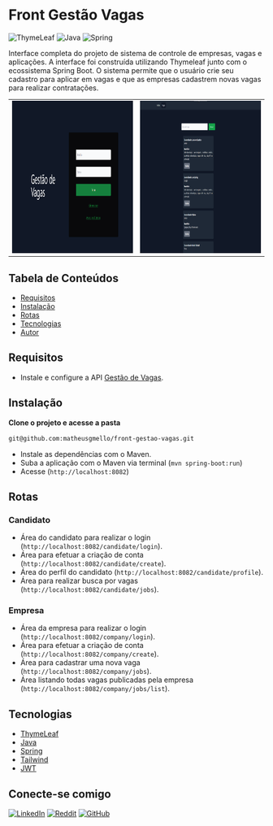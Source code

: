 # Front Gestão Vagas
![ThymeLeaf](https://img.shields.io/badge/ThymeLeaf-%2357A143.svg?style=for-the-badge&logo=thymeleaf&logoColor=white)
![Java](https://img.shields.io/badge/java-%23ED8B00.svg?style=for-the-badge&logo=openjdk&logoColor=white)
![Spring](https://img.shields.io/badge/spring-%236DB33F.svg?style=for-the-badge&logo=spring&logoColor=white)

Interface completa do projeto de sistema de controle de empresas, vagas e aplicações. A interface foi construída utilizando Thymeleaf junto com o ecossistema Spring Boot. O sistema permite que o usuário crie seu cadastro para aplicar em vagas e que as empresas cadastrem novas vagas para realizar contratações.


<div>
  <table>
  <tr>
    <td><img src="img/cover.png" alt="Home page do projeto" width="500" height="300" ></td>
    <td><img src="img/search.png" alt="Home page do projeto" width="500" height="300" ></td>
  </table>
  </tr>
</div>


## Tabela de Conteúdos

- [Requisitos](#requisitos)
- [Instalação](#instalação)
- [Rotas](#rotas)
- [Tecnologias](#tecnologias)
- [Autor](#conecte-se-comigo)

## Requisitos

- Instale e configure a API [Gestão de Vagas](https://github.com/matheusgmello/gestao-vagas).

## Instalação

**Clone o projeto e acesse a pasta**

```bash
git@github.com:matheusgmello/front-gestao-vagas.git
```

- Instale as dependências com o Maven.
- Suba a aplicação com o Maven via terminal (`mvn spring-boot:run`)
- Acesse (`http://localhost:8082`)

## Rotas

### Candidato
- Área do candidato para realizar o login (`http://localhost:8082/candidate/login`).
- Área para efetuar a criação de conta (`http://localhost:8082/candidate/create`).
- Área do perfil do candidato (`http://localhost:8082/candidate/profile`).
- Área para realizar busca por vagas (`http://localhost:8082/candidate/jobs`).

### Empresa
- Área da empresa para realizar o login (`http://localhost:8082/company/login`).
- Área para efetuar a criação de conta (`http://localhost:8082/company/create`).
- Área para cadastrar uma nova vaga (`http://localhost:8082/company/jobs`).
- Área listando todas vagas publicadas pela empresa (`http://localhost:8082/company/jobs/list`).

## Tecnologias

- [ThymeLeaf](https://www.thymeleaf.org/)
- [Java](https://docs.oracle.com/en/java/javase/17/)
- [Spring](https://spring.io/projects/spring-boot/) 
- [Tailwind](https://tailwindcss.com/)
- [JWT](https://docs.spring.io/spring-security/site/docs/current/api/org/springframework/security/oauth2/jwt/Jwt.html)

## Conecte-se comigo
[![LinkedIn](https://img.shields.io/badge/linkedin-%230077B5.svg?style=for-the-badge&logo=linkedin&logoColor=white)](https://linkedin.com/in/matheusgmello)
[![Reddit](https://img.shields.io/badge/Reddit-%23FF4500.svg?style=for-the-badge&logo=Reddit&logoColor=white)](https://www.reddit.com/user/math7zw)
[![GitHub](https://img.shields.io/badge/github-%23121011.svg?style=for-the-badge&logo=github&logoColor=white)](https://github.com/matheusgmello/)
